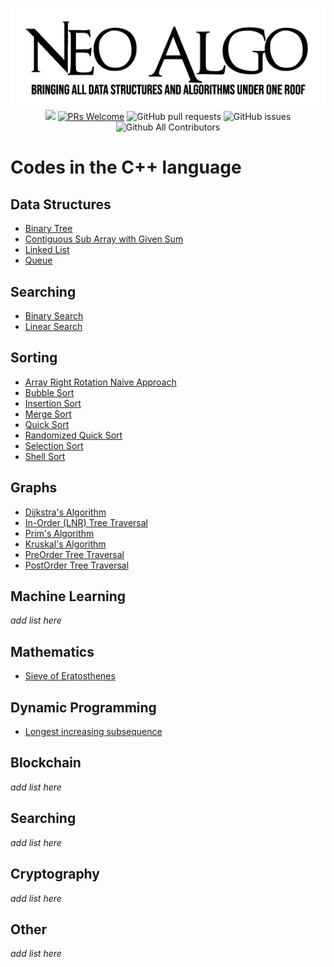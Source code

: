 <p align="center">
    <img src="../img/neo_algo.png"><br>
    <img src="https://img.shields.io/github/license/tesseractcoding/neoalgo?style=flat">
    <a href="http://makeapullrequest.com" target="_blank"><img src="https://img.shields.io/badge/PRs-welcome-brightgreen.svg?style=flat" alt="PRs Welcome"></a>
    <img alt="GitHub pull requests" src="https://img.shields.io/github/issues-pr/tesseractcoding/neoalgo">
    <img alt="GitHub issues" src="https://img.shields.io/github/issues/tesseractcoding/neoalgo">
    <img alt="Github All Contributors" src="https://img.shields.io/github/all-contributors/tesseractcoding/neoalgo">
</p>

# Codes in the C++ language

## Data Structures
* [Binary Tree](BinaryTree.cpp)
* [Contiguous Sub Array with Given Sum](SubArrayWithGivenSum.cpp)
* [Linked List](LinkedList.cpp)
* [Queue](Queue.cpp)

## Searching
* [Binary Search](Binary_Search.cpp)
* [Linear Search](Linear_Search.cpp)

## Sorting
* [Array Right Rotation Naive Approach](Array_Right_Rotate.cpp)
* [Bubble Sort](Bubble_Sort.cpp)
* [Insertion Sort](insertion.cpp)
* [Merge Sort](Merge_Sort.cpp)
* [Quick Sort](Quick_Sort.cpp)
* [Randomized Quick Sort](Randomized_Quick_Sort.cpp)
* [Selection Sort](selection_sort.cpp)
* [Shell Sort](ShellSort.cpp)


## Graphs
* [Dijkstra's Algorithm](Dijkstra_algorithm.cpp)
* [In-Order (LNR) Tree Traversal](inorder-traversal.cpp)
* [Prim's Algorithm](Prim_Algorithm.cpp)
* [Kruskal's Algorithm](kruskal_Algorithm.cpp)
* [PreOrder Tree Traversal](Preorder_Traversal.cpp)
* [PostOrder Tree Traversal](Postorder_Traversal.cpp)

## Machine Learning
_add list here_

## Mathematics
* [Sieve of Eratosthenes](Sieve_of_Eratosthenes.cpp)

## Dynamic Programming
* [Longest increasing subsequence](longest_increasing_subsequence.cpp)

## Blockchain
_add list here_

## Searching
_add list here_

## Cryptography
_add list here_

## Other
_add list here_

